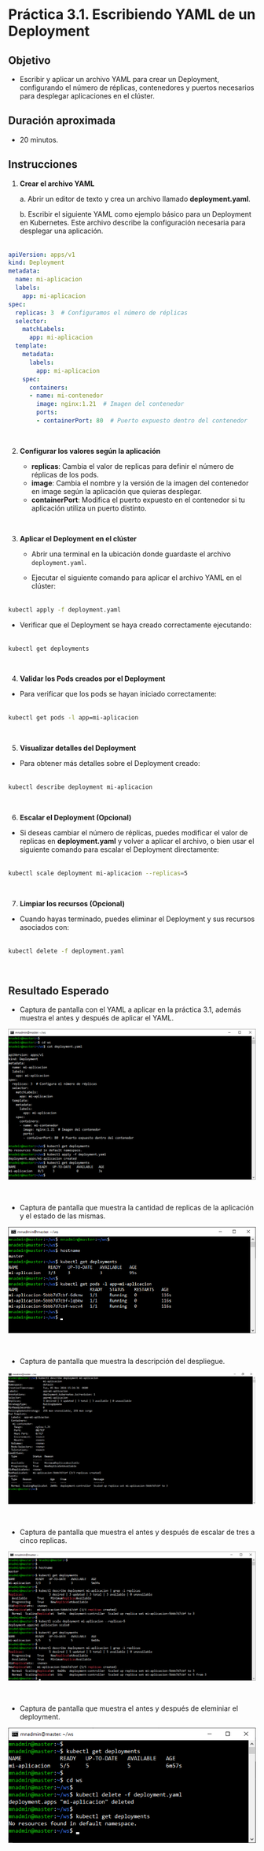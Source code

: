 # Práctica 3.1. Escribiendo YAML de un Deployment

## Objetivo 
- Escribir y aplicar un archivo YAML para crear un Deployment, configurando el número de réplicas, contenedores y puertos necesarios para desplegar aplicaciones en el clúster.

## Duración aproximada
- 20 minutos.

## Instrucciones

1. **Crear el archivo YAML**

    a. Abrir un editor de texto y crea un archivo llamado **deployment.yaml**.

    b. Escribir el siguiente YAML como ejemplo básico para un Deployment en Kubernetes. Este archivo describe la configuración necesaria para desplegar una aplicación.

```yaml

apiVersion: apps/v1
kind: Deployment
metadata:
  name: mi-aplicacion
  labels:
    app: mi-aplicacion
spec:
  replicas: 3  # Configuramos el número de réplicas
  selector:
    matchLabels:
      app: mi-aplicacion
  template:
    metadata:
      labels:
        app: mi-aplicacion
    spec:
      containers:
      - name: mi-contenedor
        image: nginx:1.21  # Imagen del contenedor
        ports:
        - containerPort: 80  # Puerto expuesto dentro del contenedor
```

<br/>

2. **Configurar los valores según la aplicación**

    - **replicas**: Cambia el valor de replicas para definir el número de réplicas de los pods.
    - **image**: Cambia el nombre y la versión de la imagen del contenedor en image según la aplicación que quieras desplegar.
    - **containerPort**: Modifica el puerto expuesto en el contenedor si tu aplicación utiliza un puerto distinto.

<br/>

3. **Aplicar el Deployment en el clúster**

    - Abrir una terminal en la ubicación donde guardaste el archivo `deployment.yaml`.

    - Ejecutar el siguiente comando para aplicar el archivo YAML en el clúster:

```bash
 
kubectl apply -f deployment.yaml
```

-   Verificar que el Deployment se haya creado correctamente ejecutando:

```bash
 
kubectl get deployments
```

<br/>

4. **Validar los Pods creados por el Deployment**

- Para verificar que los pods se hayan iniciado correctamente:

```bash
 
kubectl get pods -l app=mi-aplicacion
```
 
 <br/>

5. **Visualizar detalles del Deployment**

- Para obtener más detalles sobre el Deployment creado:

```bash
 
kubectl describe deployment mi-aplicacion

```

<br/>


6. **Escalar el Deployment (Opcional)**

-   Si deseas cambiar el número de réplicas, puedes modificar el valor de replicas en **deployment.yaml** y volver a aplicar el archivo, o bien usar el siguiente comando para escalar el Deployment directamente:

```bash
 
kubectl scale deployment mi-aplicacion --replicas=5
```
 

<br/>


7. **Limpiar los recursos (Opcional)**

- Cuando hayas terminado, puedes eliminar el Deployment y sus recursos asociados con:

```bash
 
kubectl delete -f deployment.yaml
```
 

<br/>


## Resultado Esperado

- Captura de pantalla con el YAML a aplicar en la práctica 3.1, además muestra el antes y después de aplicar el YAML.

![YAML](../images/u3_1_1.png)

<br/>

- Captura de pantalla que muestra la cantidad de replicas de la aplicación y el estado de las mismas.

![kubectl ](../images/u3_1_2.png)

<br/>

- Captura de pantalla que muestra la descripción del despliegue.

![kubectl](../images/u3_1_3.png)

<br/>

- Captura de pantalla que muestra el antes y después de escalar de tres a cinco replicas.

![kubectl](../images/u3_1_4.png)

<br/>

- Captura de pantalla que muestra el antes y después de eleminiar el deployment.

![kubectl](../images/u3_1_5.png)

<br/>
